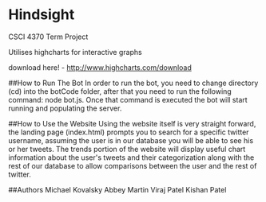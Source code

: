 # Hindsight
CSCI 4370 Term Project

Utilises highcharts for interactive graphs

download here! - http://www.highcharts.com/download

##How to Run The Bot
    In order to run the bot, you need to change directory (cd) into the botCode folder,
    after that you need to run the following command: node bot.js. Once that command is 
    executed the bot will start running and populating the server. 
    
##How to Use the Website
    Using the website itself is very straight forward, the landing page (index.html) prompts
    you to search for a specific twitter username, assuming the user is in our database you
    will be able to see his or her tweets. The trends portion of the website will display
    useful chart information about the user's tweets and their categorization along with the
    rest of our database to allow comparisons between the user and the rest of twitter. 
    
##Authors
    Michael Kovalsky
    Abbey Martin
    Viraj Patel
    Kishan Patel
	
